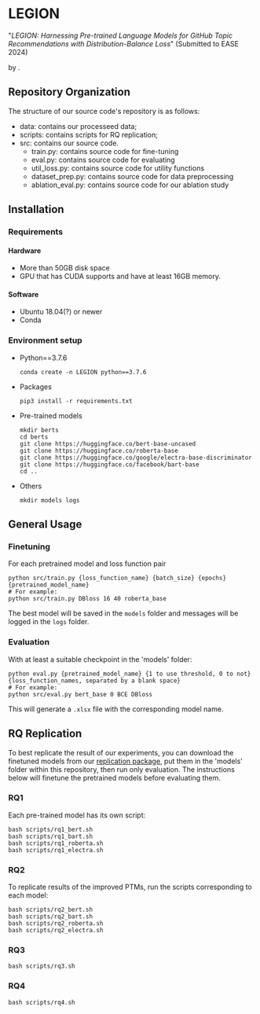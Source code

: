 # LEGION

"*LEGION: Harnessing Pre-trained Language Models for GitHub Topic Recommendations with Distribution-Balance Loss*" (Submitted to EASE 2024)

by .

## Repository Organization
The structure of our source code's repository is as follows:
- data: contains our processeed data;
- scripts: contains scripts for RQ replication;
- src: contains our source code.
    - train.py: contains source code for fine-tuning
    - eval.py: contains source code for evaluating
    - util_loss.py: contains source code for utility functions
    - dataset_prep.py: contains source code for data preprocessing
    - ablation_eval.py: contains source code for our ablation study


## Installation

### Requirements
#### Hardware
- More than 50GB disk space
- GPU that has CUDA supports and have at least 16GB memory.
#### Software
- Ubuntu 18.04(?) or newer
- Conda

### Environment setup
- Python==3.7.6
  ```
  conda create -n LEGION python==3.7.6
  ```
- Packages
  ```
  pip3 install -r requirements.txt
  ```
- Pre-trained models
  ```
  mkdir berts
  cd berts
  git clone https://huggingface.co/bert-base-uncased
  git clone https://huggingface.co/roberta-base
  git clone https://huggingface.co/google/electra-base-discriminator
  git clone https://huggingface.co/facebook/bart-base 
  cd ..
  ```
- Others
  ```
  mkdir models logs
  ```


## General Usage

### Finetuning

For each pretrained model and loss function pair
```
python src/train.py {loss_function_name} {batch_size} {epochs} {pretrained_model_name}
# For example:
python src/train.py DBloss 16 40 roberta_base

```
The best model will be saved in the `models` folder and messages will be logged in the `logs` folder.

### Evaluation

With at least a suitable checkpoint in the 'models' folder:
```
python eval.py {pretrained_model_name} {1 to use threshold, 0 to not} {loss_function_names, separated by a blank space}
# For example:
python src/eval.py bert_base 0 BCE DBloss
```
This will generate a `.xlsx` file with the corresponding model name.


## RQ Replication
To best replicate the result of our experiments, you can download the finetuned models from our [replication package](), put them in the 'models' folder within this repository, then run only evaluation. The instructions below will finetune the pretrained models before evaluating them.

### RQ1
Each pre-trained model has its own script:
```
bash scripts/rq1_bert.sh
bash scripts/rq1_bart.sh
bash scripts/rq1_roberta.sh
bash scripts/rq1_electra.sh
```

### RQ2
To replicate results of the improved PTMs, run the scripts corresponding to each model: 
```
bash scripts/rq2_bert.sh
bash scripts/rq2_bart.sh
bash scripts/rq2_roberta.sh
bash scripts/rq2_electra.sh
```

### RQ3
```
bash scripts/rq3.sh
```

### RQ4
```
bash scripts/rq4.sh
```
